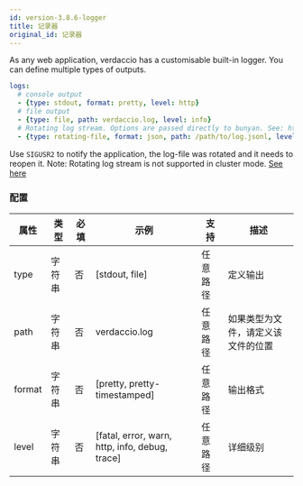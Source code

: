 ```yaml
---
id: version-3.8.6-logger
title: 记录器
original_id: 记录器
---
```


As any web application, verdaccio has a customisable built-in logger. You can define multiple types of outputs.

```yaml
logs:
  # console output
  - {type: stdout, format: pretty, level: http}
  # file output
  - {type: file, path: verdaccio.log, level: info}
  # Rotating log stream. Options are passed directly to bunyan. See: https://github.com/trentm/node-bunyan#stream-type-rotating-file
  - {type: rotating-file, format: json, path: /path/to/log.jsonl, level: http, options: {period: 1d}}
```

Use `SIGUSR2` to notify the application, the log-file was rotated and it needs to reopen it. Note: Rotating log stream is not supported in cluster mode. [See here](https://github.com/trentm/node-bunyan#stream-type-rotating-file)

### 配置

| 属性     | 类型  | 必填 | 示例                                             | 支持   | 描述                |
| ------ | --- | -- | ---------------------------------------------- | ---- | ----------------- |
| type   | 字符串 | 否  | [stdout, file]                                 | 任意路径 | 定义输出              |
| path   | 字符串 | 否  | verdaccio.log                                  | 任意路径 | 如果类型为文件，请定义该文件的位置 |
| format | 字符串 | 否  | [pretty, pretty-timestamped]                   | 任意路径 | 输出格式              |
| level  | 字符串 | 否  | [fatal, error, warn, http, info, debug, trace] | 任意路径 | 详细级别              |